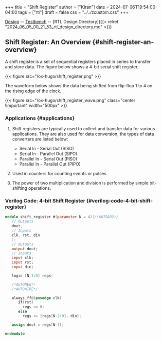 +++
title = "Shift Register"
author = ["Kiran"]
date = 2024-07-06T19:54:00-04:00
tags = ["rtl"]
draft = false
css = "../../zcustom.css"
+++

[Design](https://github.com/24x7fpga/iVerilog/blob/master/design/shift_register/shift_register.sv) -- [Testbench](https://github.com/24x7fpga/iVerilog/blob/master/tb_design/tb_shift_register/tb_shift_register.sv) -- [RTL Design Directory]({{< relref "2024_06_05_00_21_53_rtl_design_directory.md" >}})


## Shift Register: An Overview {#shift-register-an-overview}

A shift register is a set of sequential registers placed in series to transfer and store data. The figure below shows a 4-bit serial shift register.

{{< figure src="/ox-hugo/shift_register.png" >}}

The waveform below shows the data being shifted from flip-flop 1 to 4 on the rising edge of the clock.

{{< figure src="/ox-hugo/shift_register_wave.png" class="center !important" width="500px" >}}


### Applications {#applications}

1.  Shift registers are typically used to collect and transfer data for various applications.  They are also used for data conversion, the types of data converters are listed below:
    -   Serial In - Serial Out (SISO)
    -   Serial In - Parallel Out (SIPO)
    -   Parallel In - Serial Out (PISO)
    -   Parallel In - Parallel Out (PIPO)

2.  Used in counters for counting events or pulses.
3.  The power of two multiplication and division is performed by simple bit-shifting operations.


### Verilog Code: 4-bit Shift Register {#verilog-code-4-bit-shift-register}

```verilog
module shift_register #(parameter N = 4)(/*AUTOARG*/
   // Outputs
   dout,
   // Inputs
   clk, rst, din
   );
   // Outputs
   output dout;
   // Inputs
   input clk;
   input rst;
   input din;

   logic [N-1:0] regs;

   /*AUTOREG*/
   /*AUTOWIRE*/

   always_ff@(posedge clk)
      if(rst)
        regs <= 0;
      else
        regs <= {regs[N-2:0], din};

   assign dout = regs[N-1];

endmodule
```
